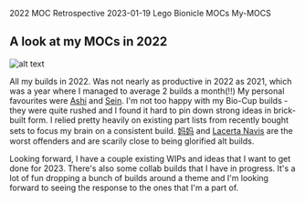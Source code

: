 2022 MOC Retrospective
2023-01-19
Lego Bionicle MOCs My-MOCS

## A look at my MOCs in 2022
![alt text](https://live.staticflickr.com/65535/52638233065_9dc2c771e9_o_d.png "2022 MOC Collage")

All my builds in 2022. Was not nearly as productive in 2022 as 2021, which was a year where I managed to average 2 builds a month(!!) 
My personal favourites were [Ashi](https://www.flickr.com/photos/fuzz-e/51862622666/in/photostream) and [Sein](https://www.flickr.com/photos/fuzz-e/52088459557/in/photostream/). I'm not too happy with my Bio-Cup builds - they were quite rushed and I found it hard to pin down strong ideas in brick-built form. I relied pretty heavily on existing part lists from recently bought sets to focus my brain on a consistent build. [妈妈](https://www.flickr.com/photos/fuzz-e/52118724547/in/dateposted/) and [Lacerta Navis](https://www.flickr.com/photos/fuzz-e/52171852302/in/photostream/) are the worst offenders and are scarily close to being glorified alt builds.

Looking forward, I have a couple existing WIPs and ideas that I want to get done for 2023. There's also some collab builds that I have in progress. It's a lot of fun dropping a bunch of builds around a theme and I'm looking forward to seeing the response to the ones that I'm a part of. 
